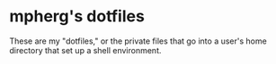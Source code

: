 mpherg's dotfiles
=================

These are my "dotfiles," or the private files that go into a user's home
directory that set up a shell environment.
